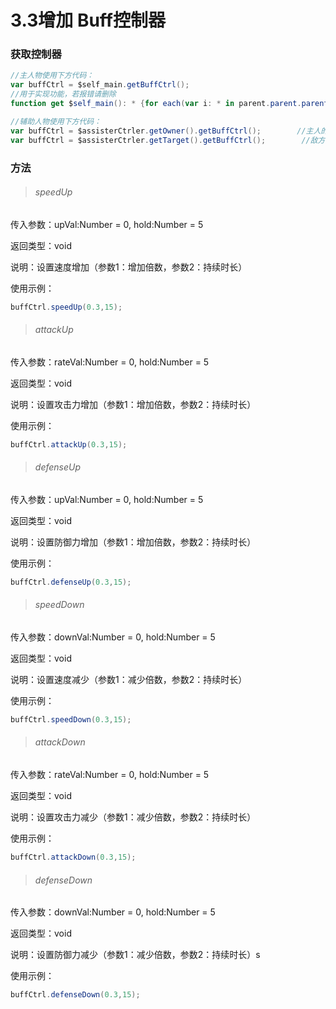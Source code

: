 # 3.3增加 Buff控制器

### 获取控制器

```actionscript
//主人物使用下方代码：
var buffCtrl = $self_main.getBuffCtrl();
//用于实现功能，若报错请删除
function get $self_main(): * {for each(var i: * in parent.parent.parent.parent.getGameSprites()) if (i.getDisplay() == parent) return i;}
```
```actionscript
//辅助人物使用下方代码：
var buffCtrl = $assisterCtrler.getOwner().getBuffCtrl();        //主人的控制器
var buffCtrl = $assisterCtrler.getTarget().getBuffCtrl();        //敌方的控制器
```

### 方法

> ###### speedUp

传入参数：upVal:Number = 0, hold:Number = 5

返回类型：void

说明：设置速度增加（参数1：增加倍数，参数2：持续时长）

使用示例：

```actionscript
buffCtrl.speedUp(0.3,15);
```

> ###### attackUp

传入参数：rateVal:Number = 0, hold:Number = 5

返回类型：void

说明：设置攻击力增加（参数1：增加倍数，参数2：持续时长）

使用示例：

```actionscript
buffCtrl.attackUp(0.3,15);
```

> ###### defenseUp

传入参数：upVal:Number = 0, hold:Number = 5

返回类型：void

说明：设置防御力增加（参数1：增加倍数，参数2：持续时长）

使用示例：

```actionscript
buffCtrl.defenseUp(0.3,15);
```

> ###### speedDown

传入参数：downVal:Number = 0, hold:Number = 5

返回类型：void

说明：设置速度减少（参数1：减少倍数，参数2：持续时长）

使用示例：

```actionscript
buffCtrl.speedDown(0.3,15);
```

> ###### attackDown

传入参数：rateVal:Number = 0, hold:Number = 5

返回类型：void

说明：设置攻击力减少（参数1：减少倍数，参数2：持续时长）

使用示例：

```actionscript
buffCtrl.attackDown(0.3,15);
```

> ###### defenseDown

传入参数：downVal:Number = 0, hold:Number = 5

返回类型：void

说明：设置防御力减少（参数1：减少倍数，参数2：持续时长）s

使用示例：

```actionscript
buffCtrl.defenseDown(0.3,15);
```